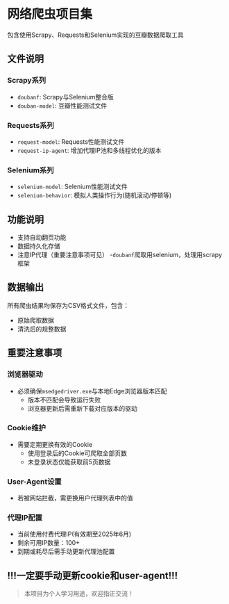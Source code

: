 # 网络爬虫项目集

包含使用Scrapy、Requests和Selenium实现的豆瓣数据爬取工具

## 文件说明

### Scrapy系列
- `doubanf`: Scrapy与Selenium整合版
- `douban-model`: 豆瓣性能测试文件

### Requests系列
- `request-model`: Requests性能测试文件
- `request-ip-agent`: 增加代理IP池和多线程优化的版本

### Selenium系列
- `selenium-model`: Selenium性能测试文件
- `selenium-behavior`: 模拟人类操作行为(随机滚动/停顿等)

## 功能说明

- 支持自动翻页功能
- 数据持久化存储
- 注意IP代理（重要注意事项可见）
-`doubanf`爬取用selenium，处理用scrapy框架

## 数据输出

所有爬虫结果均保存为CSV格式文件，包含：
- 原始爬取数据
- 清洗后的规整数据

## 重要注意事项

### 浏览器驱动
- 必须确保`msedgedriver.exe`与本地Edge浏览器版本匹配
  - 版本不匹配会导致运行失败
  - 浏览器更新后需重新下载对应版本的驱动

### Cookie维护
- 需要定期更换有效的Cookie
  - 使用登录后的Cookie可爬取全部页数
  - 未登录状态仅能获取前5页数据

### User-Agent设置
- 若被网站拦截，需更换用户代理列表中的值

### 代理IP配置
- 当前使用付费代理IP(有效期至2025年6月)
- 剩余可用IP数量：100+
- 到期或耗尽后需手动更新代理池配置

## !!!一定要手动更新cookie和user-agent!!!

> 本项目为个人学习用途，欢迎指正交流！
